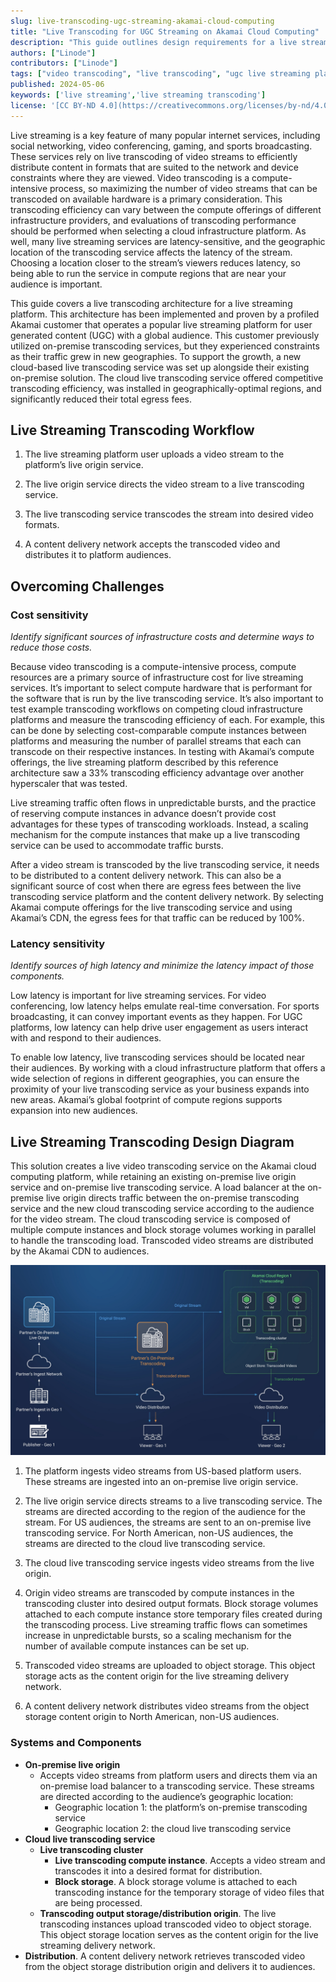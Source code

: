 ```yaml
---
slug: live-transcoding-ugc-streaming-akamai-cloud-computing
title: "Live Transcoding for UGC Streaming on Akamai Cloud Computing"
description: "This guide outlines design requirements for a live streaming transcoding workflow for a UGC live streaming platform on Akamai Cloud Computing."
authors: ["Linode"]
contributors: ["Linode"]
tags: ["video transcoding", "live transcoding", "ugc live streaming platform"]
published: 2024-05-06
keywords: ['live streaming','live streaming transcoding']
license: '[CC BY-ND 4.0](https://creativecommons.org/licenses/by-nd/4.0)'
---
```


Live streaming is a key feature of many popular internet services, including social networking, video conferencing, gaming, and sports broadcasting. These services rely on live transcoding of video streams to efficiently distribute content in formats that are suited to the network and device constraints where they are viewed. Video transcoding is a compute-intensive process, so maximizing the number of video streams that can be transcoded on available hardware is a primary consideration. This transcoding efficiency can vary between the compute offerings of different infrastructure providers, and evaluations of transcoding performance should be performed when selecting a cloud infrastructure platform. As well, many live streaming services are latency-sensitive, and the geographic location of the transcoding service affects the latency of the stream. Choosing a location closer to the stream’s viewers reduces latency, so being able to run the service in compute regions that are near your audience is important.

This guide covers a live transcoding architecture for a live streaming platform. This architecture has been implemented and proven by a profiled Akamai customer that operates a popular live streaming platform for user generated content (UGC) with a global audience. This customer previously utilized on-premise transcoding services, but they experienced constraints as their traffic grew in new geographies. To support the growth, a new cloud-based live transcoding service was set up alongside their existing on-premise solution. The cloud live transcoding service offered competitive transcoding efficiency, was installed in geographically-optimal regions, and significantly reduced their total egress fees.

## Live Streaming Transcoding Workflow

1. The live streaming platform user uploads a video stream to the platform’s live origin service.

1. The live origin service directs the video stream to a live transcoding service.

1. The live transcoding service transcodes the stream into desired video formats.

1. A content delivery network accepts the transcoded video and distributes it to platform audiences.

## Overcoming Challenges

### Cost sensitivity

*Identify significant sources of infrastructure costs and determine ways to reduce those costs.*

Because video transcoding is a compute-intensive process, compute resources are a primary source of infrastructure cost for live streaming services. It’s important to select compute hardware that is performant for the software that is run by the live transcoding service. It’s also important to test example transcoding workflows on competing cloud infrastructure platforms and measure the transcoding efficiency of each. For example, this can be done by selecting cost-comparable compute instances between platforms and measuring the number of parallel streams that each can transcode on their respective instances. In testing with Akamai’s compute offerings, the live streaming platform described by this reference architecture saw a 33% transcoding efficiency advantage over another hyperscaler that was tested.

Live streaming traffic often flows in unpredictable bursts, and the practice of reserving compute instances in advance doesn’t provide cost advantages for these types of transcoding workloads. Instead, a scaling mechanism for the compute instances that make up a live transcoding service can be used to accommodate traffic bursts.

After a video stream is transcoded by the live transcoding service, it needs to be distributed to a content delivery network. This can also be a significant source of cost when there are egress fees between the live transcoding service platform and the content delivery network. By selecting Akamai compute offerings for the live transcoding service and using Akamai’s CDN, the egress fees for that traffic can be reduced by 100%.

### Latency sensitivity

*Identify sources of high latency and minimize the latency impact of those components.*

Low latency is important for live streaming services. For video conferencing, low latency helps emulate real-time conversation. For sports broadcasting, it can convey important events as they happen. For UGC platforms, low latency can help drive user engagement as users interact with and respond to their audiences.

To enable low latency, live transcoding services should be located near their audiences. By working with a cloud infrastructure platform that offers a wide selection of regions in different geographies, you can ensure the proximity of your live transcoding service as your business expands into new areas. Akamai’s global footprint of compute regions supports expansion into new audiences.

## Live Streaming Transcoding Design Diagram

This solution creates a live video transcoding service on the Akamai cloud computing platform, while retaining an existing on-premise live origin service and on-premise live transcoding service. A load balancer at the on-premise live origin directs traffic between the on-premise transcoding service and the new cloud transcoding service according to the audience for the video stream. The cloud transcoding service is composed of multiple compute instances and block storage volumes working in parallel to handle the transcoding load. Transcoded video streams are distributed by the Akamai CDN to audiences.

![Live Streaming Transcoding Design Diagram](live-streaming-transcoding-design-diagram.jpg "A design diagram for a live streaming transcoding service that ingests streams from publishers and outputs transcoded streams to a CDN")

1. The platform ingests video streams from US-based platform users. These streams are ingested into an on-premise live origin service.

1. The live origin service directs streams to a live transcoding service. The streams are directed according to the region of the audience for the stream. For US audiences, the streams are sent to an on-premise live transcoding service. For North American, non-US audiences, the streams are directed to the cloud live transcoding service.

1. The cloud live transcoding service ingests video streams from the live origin.

1. Origin video streams are transcoded by compute instances in the transcoding cluster into desired output formats. Block storage volumes attached to each compute instance store temporary files created during the transcoding process. Live streaming traffic flows can sometimes increase in unpredictable bursts, so a scaling mechanism for the number of available compute instances can be set up.

1. Transcoded video streams are uploaded to object storage. This object storage acts as the content origin for the live streaming delivery network.

1. A content delivery network distributes video streams from the object storage content origin to North American, non-US audiences.

### Systems and Components

- **On-premise live origin**
   - Accepts video streams from platform users and directs them via an on-premise load balancer to a transcoding service. These streams are directed according to the audience’s geographic location:
      - Geographic location 1: the platform’s on-premise transcoding service
      - Geographic location 2: the cloud live transcoding service
- **Cloud live transcoding service**
   - **Live transcoding cluster**
      - **Live transcoding compute instance**. Accepts a video stream and transcodes it into a desired format for distribution.
      - **Block storage**. A block storage volume is attached to each transcoding instance for the temporary storage of video files that are being processed.
   - **Transcoding output storage/distribution origin**. The live transcoding instances upload transcoded video to object storage. This object storage location serves as the content origin for the live streaming delivery network.
- **Distribution**. A content delivery network retrieves transcoded video from the object storage distribution origin and delivers it to audiences.